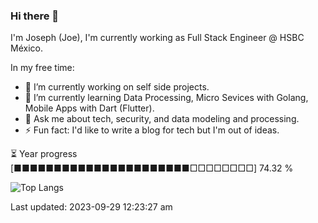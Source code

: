 ### Hi there 👋

I'm Joseph (Joe), I'm currently working as Full Stack Engineer @ HSBC México.

In my free time:

- 🔭 I’m currently working on self side projects.
- 🌱 I’m currently learning Data Processing, Micro Sevices with Golang, Mobile Apps with Dart (Flutter).
- 💬 Ask me about tech, security, and data modeling and processing.
- ⚡ Fun fact: I'd like to write a blog for tech but I'm out of ideas.

⏳ Year progress  [■■■■■■■■■■■■■■■■■■■■■■□□□□□□□□]  74.32 %

![Top Langs](https://github-readme-stats.vercel.app/api/top-langs/?username=joseph-sx&layout=compact&langs_count=10&theme=dark&hide=html,css)



Last updated: 2023-09-29 12:23:27 am